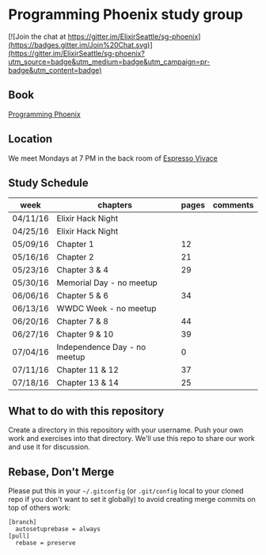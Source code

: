 # Programming Phoenix study group
[![Join the chat at https://gitter.im/ElixirSeattle/sg-phoenix](https://badges.gitter.im/Join%20Chat.svg)](https://gitter.im/ElixirSeattle/sg-phoenix?utm_source=badge&utm_medium=badge&utm_campaign=pr-badge&utm_content=badge)

## Book
[Programming Phoenix](https://pragprog.com/book/phoenix/programming-phoenix)

## Location
We meet Mondays at 7 PM in the back room of [Espresso Vivace](https://www.google.com/maps/place/Espresso+Vivace+Roasteria/@47.6238267,-122.322875,17z/data=!3m1!4b1!4m5!3m4!1s0x5490152ded7b27e9:0x25ea205bb393c770!8m2!3d47.6238267!4d-122.3206863)

## Study Schedule
week | chapters   | pages | comments
-----|------------|-------|---------
04/11/16  | Elixir Hack Night | |
04/25/16  | Elixir Hack Night | |
05/09/16  | Chapter 1 | 12 |
05/16/16  | Chapter 2 | 21 |
05/23/16  | Chapter 3 & 4 | 29 |
05/30/16  | Memorial Day - no meetup| |
06/06/16  | Chapter 5 & 6 | 34 |
06/13/16  | WWDC Week - no meetup | |
06/20/16  | Chapter 7 & 8 | 44 |
06/27/16  | Chapter 9 & 10 | 39 |
07/04/16  | Independence Day - no meetup | 0 |
07/11/16  | Chapter 11 & 12 | 37 |
07/18/16  | Chapter 13 & 14 | 25 |

## What to do with this repository

Create a directory in this repository with your username. Push your own work and exercises into that directory. We'll use this repo to share our work and use it for discussion.

## Rebase, Don't Merge

Please put this in your `~/.gitconfig` (or `.git/config` local to your
cloned repo if you don't want to set it globally) to avoid creating
merge commits on top of others work:

```
[branch]
  autosetuprebase = always
[pull]
  rebase = preserve
```
